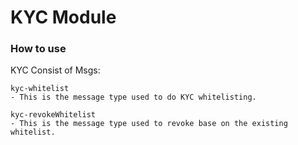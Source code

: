 # KYC Module


### How to use
KYC Consist of Msgs:   


```
kyc-whitelist 
- This is the message type used to do KYC whitelisting. 

kyc-revokeWhitelist 
- This is the message type used to revoke base on the existing whitelist. 

```
